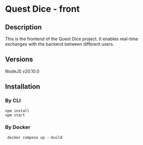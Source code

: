 # Quest Dice - front

## Description
This is the frontend of the Quest Dice project. It enables real-time exchanges with the backend between different users.

## Versions
NodeJS v20.10.0

## Installation
### By CLI
```
npm install
npm start
```
### By Docker
```
 docker compose up --build
```